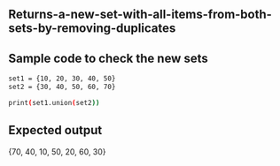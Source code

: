 ## Returns-a-new-set-with-all-items-from-both-sets-by-removing-duplicates
## Sample code to check the new sets
```sh
set1 = {10, 20, 30, 40, 50}
set2 = {30, 40, 50, 60, 70}

print(set1.union(set2))
```
## Expected output
{70, 40, 10, 50, 20, 60, 30}
